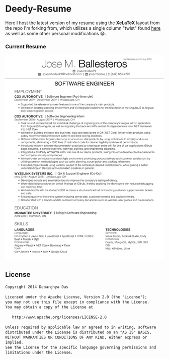 Deedy-Resume
=========================

Here I host the latest version of my resume using the **XeLaTeX** layout from the repo I'm forking from, which utilizes a single column "twist" found [here](https://www.overleaf.com/latex/templates/single-column-deedy-cv-slash-resume-template/zwyxmkbrfgtz) as well as some other personal modifications :grin:.

### Current Resume
![alt tag](https://raw.githubusercontent.com/josemballes99/Deedy-Resume/master/Resume.png)

## License
    Copyright 2014 Debarghya Das

    Licensed under the Apache License, Version 2.0 (the "License");
    you may not use this file except in compliance with the License.
    You may obtain a copy of the License at

       http://www.apache.org/licenses/LICENSE-2.0

    Unless required by applicable law or agreed to in writing, software
    distributed under the License is distributed on an "AS IS" BASIS,
    WITHOUT WARRANTIES OR CONDITIONS OF ANY KIND, either express or implied.
    See the License for the specific language governing permissions and
    limitations under the License.
